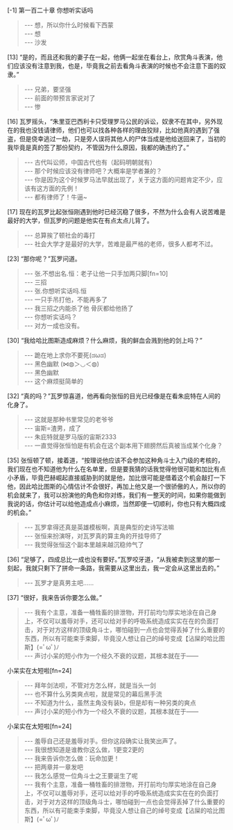 
[-1] 第一百二十章 你想听实话吗
>--- 想，所以你什么时候看下西蒙<br>
>--- 想<br>
>--- 沙发<br>

[13] “是的，而且还和我的妻子在一起，他俩一起坐在看台上，欣赏角斗表演，他们应该没有注意到我，也是，毕竟我之前去看角斗表演的时候也不会注意下面的奴隶。”
>--- 兄弟，要坚强<br>
>--- 前面的带预言家说对了<br>
>--- 惨<br>

[16] 瓦罗摇头，“朱里亚巴西利卡只受理罗马公民的诉讼，奴隶不在其中，另外现在的我也没钱请律师，他们也可以找各种各样的理由狡辩，比如他真的遇到了强盗，但是侥幸逃过一劫，只是旁人误将其他人的尸体当成是他给送回来了，当初的我毕竟是真的签了那份契约，不管因为什么原因，我都的确违约了。”
>--- 古代叫讼师，中国古代也有（起码明朝就有）<br>
>--- 那个时候应该没有律师吧？大概率是学者兼的？<br>
>--- 你是因为这个时候罗马法早就出现了，关于这方面的问题肯定不少，应该有这方面的先例！<br>
>--- 都有律师了！牛逼~<br>

[17] 现在的瓦罗比起张恒刚遇到他时已经沉稳了很多，不然为什么会有人说苦难是最好的大学，但瓦罗的问题是他实在有点太点儿背了。
>--- 总算挨了顿社会的毒打<br>
>--- 社会大学才是最好的大学，苦难是最严格的老师，很多人都考不过。<br>

[23] “那你呢？”瓦罗问道。
>--- 张.不想出名.恒：老子让他一只手加两只脚[fn=10]<br>
>--- 三招<br>
>--- 张.你想听实话吗.恒<br>
>--- 一只手吊打他，不能再多了<br>
>--- 我三招之内能杀了他 骨灰都给他扬了<br>
>--- 你想听实话吗？<br>
>--- 对方一成也没有。<br>

[30] “我给哈比图斯造成麻烦？什么麻烦，我的鲜血会溅到他的剑上吗？”
>--- 跪在地上求你不要死(ಡωಡ)<br>
>--- 黑色幽默 (⋈◍＞◡＜◍)<br>
>--- 黑色幽默<br>
>--- 这个麻烦挺简单的<br>

[32] “真的吗？”瓦罗惊喜道，他再看向张恒的目光已经像是在看朱庇特在人间的化身了。
>--- 这就是那种书里常见的老爷爷<br>
>--- 宙斯=渣男，成了<br>
>--- 朱庇特就是罗马版的宙斯2333<br>
>--- 一直觉得张恒怕是有机会在这个副本用下翅膀然后真被当成某个化身？<br>

[35] 张恒顿了顿，接着道，“按理说他应该不会参加这种角斗士入门级的考核的，我们现在也不知道他为什么在名单里，但是要我猜的话我觉得他很可能和加比有点小矛盾，毕竟巴赫崛起直接威胁到的就是他，加比很可能是借着这个机会敲打一下他，因此哈比图斯的心情估计不会很好，再加上他又是一个很骄傲的人，所以你的机会就来了，我可以扮演他的角色和你对练，我们有一整天的时间，如果你能做到我说的话，你估计可以给他造成点小麻烦，当然即便一切顺利，你也只有大概四成的机会。”
>--- 瓦罗拿得还真是英雄模板啊，真是典型的史诗写法嘛<br>
>--- 张恒来扮演呀，对瓦罗真的算主角的开挂导师了<br>
>--- 我觉得张恒这个副本里越来越沉稳帅气了<br>

[36] “足够了，四成总比一成也没有要好。”瓦罗咬牙道，“从我被卖到这里的那一刻起，我就只剩下了拼命一条路，我需要从这里出去，我一定会从这里出去的。”
>--- 瓦罗才是真男主吧……<br>

[37] “很好，我来告诉你要怎么做。”
>--- 我有个主意，准备一桶牲畜的排泄物，开打前均匀厚实地涂在自己身上，不仅可以羞辱对手，还可以给对手的呼吸系统造成实实在在的负面打击，对于对方这样的顶级角斗士，哪怕碰到一点也会觉得丢掉了什么重要的东西，所以有可能束手束脚，毕竟没人想让自己的绰号变成【沾屎的哈比图斯】(=ﾟωﾟ)ﾉ<br>
>--- 声讨小呆的短小作为一个经久不衰的议题，其根本就在于——

小呆实在太短啦[fn=24]<br>
>--- 拜年剑法呗，不管对方怎么样，就是当头一剑<br>
>--- 也不算什么另类爽点啦，就是常见的幕后黑手流<br>
>--- 不知道为什么，虽然主角没有装b，但是却有一种另类的爽点<br>
>--- 声讨小呆的短小作为一个经久不衰的议题，其根本就在于——

小呆实在太短啦[fn=24]<br>
>--- 羞辱自己还是羞辱对手。但你这段确实让我笑出声了。<br>
>--- 我很想知道是谁教你这么做，1更变2更的<br>
>--- 我来告诉你怎么做：玩命加更！<br>
>--- 把两章并一章发吧<br>
>--- 我怎么感觉一位角斗士之王要诞生了呢<br>
>--- 我有个主意，准备一桶牲畜的排泄物，开打前均匀厚实地涂在自己身上，不仅可以羞辱对手，还可以给对手的呼吸系统造成实实在在的负面打击，对于对方这样的顶级角斗士，哪怕碰到一点也会觉得丢掉了什么重要的东西，所以有可能束手束脚，毕竟没人想让自己的绰号变成【沾屎的哈比图斯】(=ﾟωﾟ)ﾉ<br>

